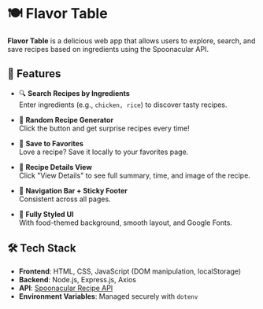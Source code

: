 # 🍽️ Flavor Table

**Flavor Table** is a delicious web app that allows users to explore, search, and save recipes based on ingredients using the Spoonacular API.



## 📌 Features

- 🔍 **Search Recipes by Ingredients**  
  Enter ingredients (e.g., `chicken, rice`) to discover tasty recipes.

- 🎲 **Random Recipe Generator**  
  Click the button and get surprise recipes every time!

- 💖 **Save to Favorites**  
  Love a recipe? Save it locally to your favorites page.

- 📄 **Recipe Details View**  
  Click "View Details" to see full summary, time, and image of the recipe.

- 🧭 **Navigation Bar + Sticky Footer**  
  Consistent across all pages.

- 🎨 **Fully Styled UI**  
  With food-themed background, smooth layout, and Google Fonts.

## 🛠️ Tech Stack

- **Frontend**: HTML, CSS, JavaScript (DOM manipulation, localStorage)
- **Backend**: Node.js, Express.js, Axios
- **API**: [Spoonacular Recipe API](https://spoonacular.com/food-api)
- **Environment Variables**: Managed securely with `dotenv`



